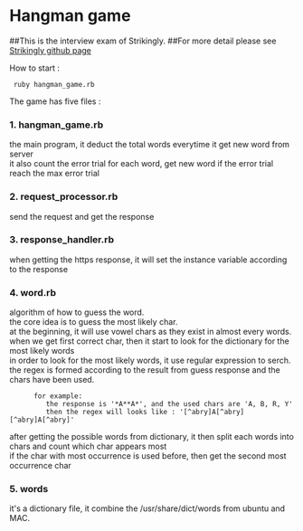 # Hangman game

##This is the interview exam of Strikingly.
##For more detail please see [Strikingly github page](https://github.com/strikingly/strikingly-interview-test-instructions)

How to start :    
```shell
 ruby hangman_game.rb
```

The game has five files :   

### 1. hangman_game.rb    

   the main program, it deduct the total words everytime it get new word from server    
   it also count the error trial for each word, get new word if the error trial reach the max error trial    

### 2. request_processor.rb    

   send the request and get the response

### 3. response_handler.rb    

   when getting the https response, it will set the instance variable according to the response    

### 4. word.rb    

   algorithm of how to guess the word.    
   the core idea is to guess the most likely char.    
   at the beginning, it will use vowel chars as they exist in almost every words.    
   when we get first correct char, then it start to look for the dictionary for the most likely words    
   in order to look for the most likely words, it use regular expression to serch.    
   the regex is formed according to the result from guess response and the chars have been used.    
```
      for example:     
         the response is '*A**A*', and the used chars are 'A, B, R, Y'    
         then the regex will looks like : '[^abry]A[^abry][^abry]A[^abry]'    
```

   after getting the possible words from dictionary, it then split each words into chars and count which char appears most    
   if the char with most occurrence is used before, then get the second most occurrence char    

### 5. words    

   it's a dictionary file, it combine the /usr/share/dict/words from ubuntu and MAC.    

